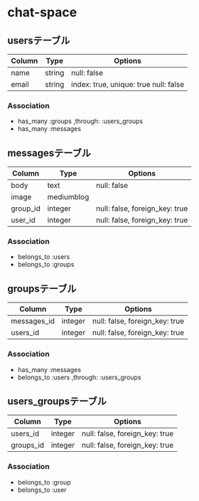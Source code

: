 # chat-space
## usersテーブル
|Column|Type|Options|
|------|----|-------|
|name|string|null: false|
|email|string|index: true, unique: true null: false|

### Association
- has_many :groups ,through: :users_groups
- has_many :messages

## messagesテーブル
|Column|Type|Options|
|------|----|-------|
|body|text|null: false|
|image|mediumblog||
|group_id|integer|null: false, foreign_key: true|
|user_id|integer|null: false, foreign_key: true|

### Association
- belongs_to :users
- belongs_to :groups

## groupsテーブル
|Column|Type|Options|
|------|----|-------|
|messages_id|integer|null: false, foreign_key: true|
|users_id|integer|null: false, foreign_key: true|

### Association
- has_many :messages
- belongs_to :users ,through: :users_groups

## users_groupsテーブル
|Column|Type|Options|
|------|----|-------|
|users_id|integer|null: false, foreign_key: true|
|groups_id|integer|null: false, foreign_key: true|

### Association
- belongs_to :group
- belongs_to :user